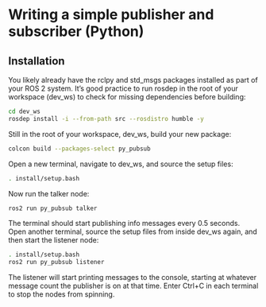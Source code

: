 # Writing a simple publisher and subscriber (Python)



## Installation

You likely already have the rclpy and std_msgs packages installed as part of your ROS 2 system. It’s good practice to run rosdep in the root of your workspace (dev_ws) to check for missing dependencies before building:

```sh
cd dev_ws
rosdep install -i --from-path src --rosdistro humble -y
```
Still in the root of your workspace, dev_ws, build your new package:

```sh
colcon build --packages-select py_pubsub
```

Open a new terminal, navigate to dev_ws, and source the setup files:

```sh
. install/setup.bash
```

Now run the talker node:
```sh
ros2 run py_pubsub talker
```
The terminal should start publishing info messages every 0.5 seconds. Open another terminal, source the setup files from inside dev_ws again, and then start the listener node:

```sh
. install/setup.bash
ros2 run py_pubsub listener
```
The listener will start printing messages to the console, starting at whatever message count the publisher is on at that time.
Enter Ctrl+C in each terminal to stop the nodes from spinning.

